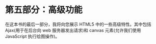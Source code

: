 # 第五部分：高级功能

在这本书的最后一部分，我将向您展示 HTML5 中的一些高级特性。其中包括 Ajax(用于在后台向 web 服务器发出请求)和 canvas 元素(允许我们使用 JavaScript 执行绘图操作)。